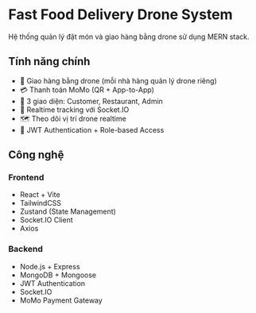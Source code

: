 # Fast Food Delivery Drone System

Hệ thống quản lý đặt món và giao hàng bằng drone sử dụng MERN stack.

## Tính năng chính

- 🚁 Giao hàng bằng drone (mỗi nhà hàng quản lý drone riêng)
- 💳 Thanh toán MoMo (QR + App-to-App)
- 📱 3 giao diện: Customer, Restaurant, Admin
- 🔄 Realtime tracking với Socket.IO
- 🗺️ Theo dõi vị trí drone realtime
- 🔐 JWT Authentication + Role-based Access

## Công nghệ

### Frontend
- React + Vite
- TailwindCSS
- Zustand (State Management)
- Socket.IO Client
- Axios

### Backend
- Node.js + Express
- MongoDB + Mongoose
- JWT Authentication
- Socket.IO
- MoMo Payment Gateway
